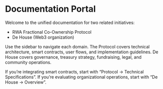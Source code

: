 # Documentation Portal

Welcome to the unified documentation for two related initiatives:
- RWA Fractional Co-Ownership Protocol
- De House (Web3 organization)

Use the sidebar to navigate each domain. The Protocol covers technical architecture, smart contracts, user flows, and implementation guidelines. De House covers governance, treasury strategy, fundraising, legal, and community operations.

If you’re integrating smart contracts, start with “Protocol → Technical Specifications”.
If you’re evaluating organizational operations, start with “De House → Overview”.